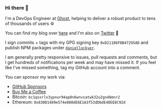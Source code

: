 ### Hi there 👋

I'm a DevOps Engineer at [Ghost](https://ghost.org), helping to deliver a robust product to tens of thousands of users :gear:

You can find my blog over [here](https://daniellockyer.com) and I'm also on [Twitter](https://twitter.com/daniellockyer) :star2:

I sign commits + tags with my GPG signing key `0xD21186F0B47295AD` and publish NPM packages under [`daniellockyer`](https://www.npmjs.com/~daniellockyer).

I am generally pretty responsive to issues, pull requests and comments, but I get hundreds of notifications per week and may have missed it. If you feel like I've missed something, tag my GitHub account into a comment.

You can sponsor my work via:

* [GitHub Sponsors](https://github.com/sponsors/daniellockyer)
* [Buy Me a Coffee](https://www.buymeacoffee.com/daniellockyer)
* Bitcoin: `bc1qsxrlx3ypnur94ap8n6wnvsatwk32u2gn46mnr2`
* Ethereum: `0x830D1489e574e880dE6E1A3f53dDbdE40EE8C92d`
